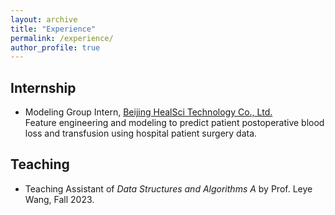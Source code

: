 ```yaml
---
layout: archive
title: "Experience"
permalink: /experience/
author_profile: true
---
```


## Internship

* Modeling Group Intern, <a href="https://www.healscitech.com/#/home" target="_blank">Beijing HealSci Technology Co., Ltd.</a> <br/>
Feature engineering and modeling to predict patient postoperative blood loss and transfusion using hospital patient surgery data.

## Teaching

* Teaching Assistant of *Data Structures and Algorithms A* by Prof. Leye Wang, Fall 2023.
